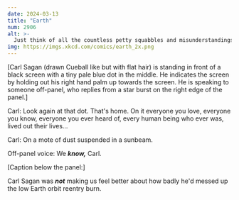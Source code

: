 ```yaml
---
date: 2024-03-13
title: "Earth"
num: 2906
alt: >-
  Just think of all the countless petty squabbles and misunderstandings, of all the fervent hatreds, over so insignificant a thing as the direction and duration of a rocket engine firing.
img: https://imgs.xkcd.com/comics/earth_2x.png
---
```

[Carl Sagan (drawn Cueball like but with flat hair) is standing in front of a black screen with a tiny pale blue dot in the middle. He indicates the screen by holding out his right hand palm up towards the screen. He is speaking to someone off-panel, who replies from a star burst on the right edge of the panel.]

Carl: Look again at that dot. That's home. On it everyone you love, everyone you know, everyone you ever heard of, every human being who ever was, lived out their lives...

Carl: On a mote of dust suspended in a sunbeam.

Off-panel voice: We ***know,*** Carl.

[Caption below the panel:]

Carl Sagan was ***not*** making us feel better about how badly he'd messed up the low Earth orbit reentry burn.